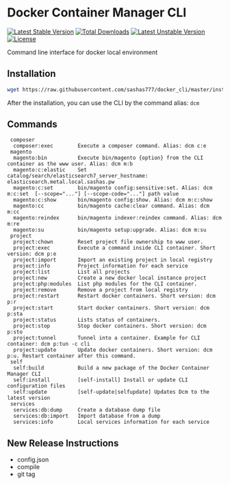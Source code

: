 # Docker Container Manager CLI
[![Latest Stable Version](https://poser.pugx.org/thesgroup/docker-container-manager/v)](//packagist.org/packages/thesgroup/docker-container-manager) [![Total Downloads](https://poser.pugx.org/thesgroup/docker-container-manager/downloads)](//packagist.org/packages/thesgroup/docker-container-manager) [![Latest Unstable Version](https://poser.pugx.org/thesgroup/docker-container-manager/v/unstable)](//packagist.org/packages/thesgroup/docker-container-manager) [![License](https://poser.pugx.org/thesgroup/docker-container-manager/license)](//packagist.org/packages/thesgroup/docker-container-manager)

Command line interface for docker local environment

## Installation
```bash
wget https://raw.githubusercontent.com/sashas777/docker_cli/master/install/installer -O - -q | php --
```
After the installation, you can use the CLI by the command alias: `dcm` 

## Commands
```
 composer
  composer:exec        Execute a composer command. Alias: dcm c:e
 magento
  magento:bin          Execute bin/magento {option} from the CLI container as the www user. Alias: dcm m:b
  magento:c:elastic    Set catalog/search/elasticsearch7_server_hostname: elasticsearch.metal.local.sashas.pw
  magento:c:set        bin/magento config:sensitive:set. Alias: dcm m:c:set  [--scope="..."] [--scope-code="..."] path value
  magento:c:show       bin/magento config:show. Alias: dcm m:c:show
  magento:cc           bin/magento cache:clear command. Alias: dcm m:cc
  magento:reindex      bin/magento indexer:reindex command. Alias: dcm m:re
  magento:su           bin/magento setup:upgrade. Alias: dcm m:su
 project
  project:chown        Reset project file ownership to www user.
  project:exec         Execute a command inside CLI container. Short version: dcm p:e
  project:import       Import an existing project in local registry
  project:info         Project information for each service
  project:list         List all projects
  project:new          Create a new docker local instance project
  project:php:modules  List php modules for the CLI container.
  project:remove       Remove a project from local registry
  project:restart      Restart docker containers. Short version: dcm p:r
  project:start        Start docker containers. Short version: dcm p:sta
  project:status       Lists status of containers.
  project:stop         Stop docker containers. Short version: dcm p:sto
  project:tunnel       Tunnel into a container. Example for CLI container: dcm p:tun -c cli
  project:update       Update docker containers. Short version: dcm p:u. Restart container after this command.
 self
  self:build           Build a new package of the Docker Container Manager CLI
  self:install         [self-install] Install or update CLI configuration files
  self:update          [self-update|selfupdate] Updates Dcm to the latest version
 services
  services:db:dump     Create a database dump file
  services:db:import   Import database from a dump
  services:info        Local services information for each service
```

## New Release Instructions
- config.json
- compile
- git tag